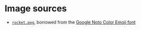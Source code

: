 # Image sources

- [`rocket.png`](rocket.png), borrowed from the
  [Google Noto Color Emoji font](https://fonts.google.com/noto/specimen/Noto+Color+Emoji)
